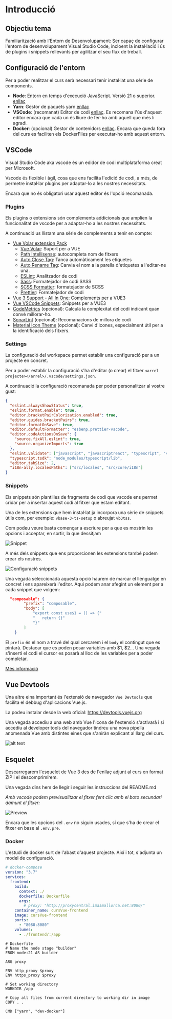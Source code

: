 # Introducció

## Objectiu tema

Familiarització amb l'Entorn de Desenvolupament: Ser capaç de configurar l'entorn de desenvolupament Visual Studio Code, incloent la instal·lació i ús de plugins i snippets rellevants per agilitzar el seu flux de treball.

## Configuració de l'entorn

Per a poder realitzar el curs serà necessari tenir instal·lat una sèrie de components.

- **Node**: Entorn en temps d'execució JavaScript. Versió 21 o superior. [enllaç](https://nodejs.org/en)
- **Yarn**: Gestor de paquets yarn [enllaç](https://classic.yarnpkg.com/en/)
- **VSCode**: (recomanat) Editor de codi [enllaç](https://code.visualstudio.com). Es recomana l'ús d'aquest editor encara que cada un és lliure de fer-ho amb aquell que més li agradi.
- **Docker**: (opcional) Gestor de contenidors [enllaç](https://www.docker.com). Encara que queda fora del curs es faciliten els DockerFiles per executar-ho amb aquest entorn.

## VSCode

Visual Studio Code aka vscode és un edidor de codi multiplataforma creat per Microsoft.

Vscode és flexible i àgil, cosa que ens facilita l'edició de codi, a més, de permetre instal·lar plugins per adaptar-lo a les nostres necessitats.

Encara que no és obligatori usar aquest editor és l'opció recomanada.

### Plugins

Els plugins o extensions són complements addicionals que amplien la funcionalitat de vscode per a adaptar-ho a les nostres necessitats.

A continuació us llistam una sèrie de complements a tenir en compte:

- [Vue Volar extension Pack](https://marketplace.visualstudio.com/items?itemName=MisterJ.vue-volar-extention-pack)
  - [Vue Volar](https://marketplace.visualstudio.com/items?itemName=Vue.volar): Suport per a VUE
  - [Path Intellisense](https://marketplace.visualstudio.com/items?itemName=christian-kohler.path-intellisense): autocompleta nom de fitxers
  - [Auto Close Tag](https://marketplace.visualstudio.com/items?itemName=formulahendry.auto-close-tag): Tanca automàticament les etiquetes
  - [Auto Rename Tag](https://marketplace.visualstudio.com/items?itemName=formulahendry.auto-rename-tag): Canvia el nom a la parella d'etiquetes a l'editar-ne una.
  - [ESLint](https://marketplace.visualstudio.com/items?itemName=dbaeumer.vscode-eslint): Analitzador de codi
  - [Sass](https://marketplace.visualstudio.com/items?itemName=Syler.sass-indented): Formatejador de codi SASS
  - [SCSS Formatter](https://marketplace.visualstudio.com/items?itemName=sibiraj-s.vscode-scss-formatter): formatejador de SCSS
  - [Prettier](https://marketplace.visualstudio.com/items?itemName=esbenp.prettier-vscode): Formatejador de codi
- [Vue 3 Support - All In One](https://marketplace.visualstudio.com/items?itemName=Wscats.vue): Complements per a VUE3
- [Vue VSCode Snippets](https://marketplace.visualstudio.com/items?itemName=sdras.vue-vscode-snippets): Snippets per a VUE3
- [CodeMetrics](https://marketplace.visualstudio.com/items?itemName=kisstkondoros.vscode-codemetrics) (opcional): Calcula la complexitat del codi indicant quan convé millorar-ho.
- [SonarLint](https://marketplace.visualstudio.com/items?itemName=SonarSource.sonarlint-vscode) (opcional): Recomanacions de millora de codi
- [Material Icon Theme](https://marketplace.visualstudio.com/items?itemName=PKief.material-icon-theme) (opcional): Canvi d'icones, especialment útil per a la identificació dels fitxers.

### Settings

La configuració del workspace permet establir una configuració per a un projecte en concret.

Per a poder establir la configuració s'ha d'editar (o crear) el fitxer `<arrel projecte></arrel>/.vscode/settings.json`.

A continuació la configuració recomanada per poder personalitzar al vostre gust:

```json
{
  "eslint.alwaysShowStatus": true,
  "eslint.format.enable": true,
  "editor.bracketPairColorization.enabled": true,
  "editor.guides.bracketPairs": true,
  "editor.formatOnSave": true,
  "editor.defaultFormatter": "esbenp.prettier-vscode",
  "editor.codeActionsOnSave": {
    "source.fixAll.eslint": true,
    "source.organizeImports": true
  },
  "eslint.validate": ["javascript", "javascriptreact", "typescript", "vue"],
  "typescript.tsdk": "node_modules/typescript/lib",
  "editor.tabSize": 2,
  "i18n-ally.localesPaths": ["src/locales", "src/core/i18n"]
}
```

### Snippets

Els snippets són plantilles de fragments de codi que vscode ens permet cridar per a insertar aquest codi al fitxer que estam editant.

Una de les extensions que hem instal·lat ja incorpora una sèrie de snippets útils com, per exemple: `vbase-3-ts-setup` o abreujat `vb3tss`.

Com podeu veure basta començar a escriure per a que es mostrin les opcions i acceptar, en sortir, la que dessitjam

![Snippet](./imatges/snippet.gif)

A més dels snippets que ens proporcionen les extensions també podem crear els nostres.

![Configuració snippets](./imatges/configSnnipets.png)

Una vegada seleccionada aquesta opció haurem de marcar el llenguatge en concret i ens apareixerà l'editor. Aqui podem anar afegint un element per a cada snippet que volgem:

```json
  "composable": {
		"prefix": "composable",
		"body": [
			"export const use$1 = () => {"
			"	return {}"
			"}"
		]
	}
```

El `prefix` és el nom a travé del qual cercarem i el `body` el contingut que es pintarà. Destacar que es poden posar variables amb $1, $2... Una vegada s'inserti el codi el cursor es posarà al lloc de les variables per a poder completar.

[Més informació](https://code.visualstudio.com/docs/editor/userdefinedsnippets)

## Vue Devtools

Una altre eina important és l'extensió de navegador `Vue Devtools` que facilita el debbug d'aplicacions Vue.js.

La podeu instalar desde la web oficial: https://devtools.vuejs.org

Una vegada accediu a una web amb Vue l'icona de l'extensió s'activarà i si accediu al developer tools del navegador tindreu una nova pipella anomenada Vue amb distintes eines que s'aniràn explicant al llarg del curs.

![alt text](./imatges/vueDevtools.png)

## Esquelet

Descarregarem l'esquelet de Vue 3 des de l'enllaç adjunt al curs en format ZIP i el descomprimírem.

Una vegada dins hem de llegir i seguir les instruccions del README.md

_Amb vscode podem previsualitzar el fitxer fent clic amb el boto secundari damunt el fitxer:_

![Preview](./imatges/preview.png)

Encara que les opcions del `.env` no siguin usades, sí que s'ha de crear el fitxer en base al `.env.pre`.

### Docker

L'estudi de docker surt de l'abast d'aquest projecte. Així i tot, s'adjunta un model de configuració.

```yml
# docker-compose
version: "3.7"
services:
  frontend:
    build:
      context: ./
      dockerfile: Dockerfile
      args:
        # proxy: "http://proxycentral.imasmallorca.net:8080/"
    container_name: cursVue-frontend
    image: cursVue-frontend
    ports:
      - "8080:8080"
    volumes:
      - ./frontend/:/app
```

```docker
# Dockerfile
# Name the node stage "builder"
FROM node:21 AS builder

ARG proxy

ENV http_proxy $proxy
ENV https_proxy $proxy

# Set working directory
WORKDIR /app

# Copy all files from current directory to working dir in image
COPY . .

CMD ["yarn", "dev-docker"]
```
